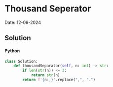 
# Thousand Seperator

Date: 12-09-2024

## Solution
#### Python
```python
class Solution:
    def thousandSeparator(self, n: int) -> str:
        if len(str(n)) <= 3:
            return str(n)
        return f'{n:,}'.replace(",", ".")
```
        